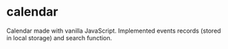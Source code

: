 # calendar
 
Calendar made with vanilla JavaScript. Implemented events records (stored in local storage) and search function. 
